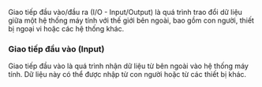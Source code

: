 Giao tiếp đầu vào/đầu ra (I/O - Input/Output) là quá trình trao đổi dữ liệu giữa một hệ thống máy tính với thế giới bên ngoài, bao gồm con người, thiết bị ngoại vi hoặc các hệ thống khác.
### **Giao tiếp đầu vào (Input)**

Giao tiếp đầu vào là quá trình nhận dữ liệu từ bên ngoài vào hệ thống máy tính. Dữ liệu này có thể được nhập từ con người hoặc từ các thiết bị khác.